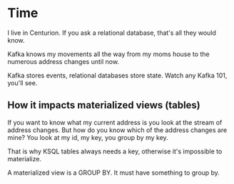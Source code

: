 # Time

I live in Centurion. If you ask a relational database, that's all they would know.

Kafka knows my movements all the way from my moms house to the numerous address changes until now.

Kafka stores events, relational databases store state. Watch any Kafka 101, you'll see.

## How it impacts materialized views (tables)

If you want to know what my current address is you look at the stream of address changes. But how do you know which of the address changes are mine? You look at my id, my key, you group by my key.

That is why KSQL tables always needs a key, otherwise it's impossible to materialize.

A materialized view is a GROUP BY. It must have something to group by.